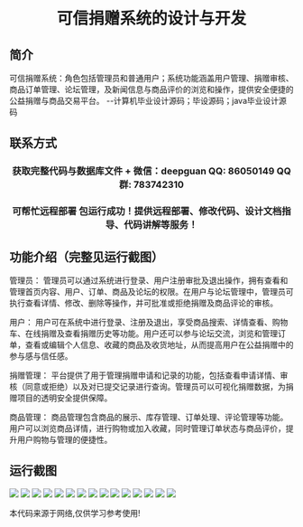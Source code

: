 <p><h1 align="center">可信捐赠系统的设计与开发</h1></p>

## 简介
可信捐赠系统：角色包括管理员和普通用户；系统功能涵盖用户管理、捐赠审核、商品订单管理、论坛管理，及新闻信息与商品评价的浏览和操作，提供安全便捷的公益捐赠与商品交易平台。    --计算机毕业设计源码；毕设源码；java毕业设计源码


## 联系方式
<p><h3 align="center">获取完整代码与数据库文件 + 微信：deepguan QQ: 86050149 QQ群: 783742310</h3></p>
<p><h3 align="center">可帮忙远程部署 包运行成功！提供远程部署、修改代码、设计文档指导、代码讲解等服务！</h3></p>

## 功能介绍（完整见运行截图）
管理员： 管理员可以通过系统进行登录、用户注册审批及退出操作，拥有查看和管理首页内容、用户、订单、商品及论坛的权限。在用户与论坛管理中，管理员可执行查看详情、修改、删除等操作，并可批准或拒绝捐赠及商品评论的审核。

用户： 用户可在系统中进行登录、注册及退出，享受商品搜索、详情查看、购物车、在线捐赠及查看捐赠历史等功能。用户还可以参与论坛交流，浏览和管理订单，查看或编辑个人信息、收藏的商品及收货地址，从而提高用户在公益捐赠中的参与感与信任感。

捐赠管理： 平台提供了用于管理捐赠申请和记录的功能，包括查看申请详情、审核（同意或拒绝）以及对已提交记录进行查询。管理员可以可视化捐赠数据，为捐赠项目的透明安全提供保障。

商品管理： 商品管理包含商品的展示、库存管理、订单处理、评论管理等功能。用户可以浏览商品详情，进行购物或加入收藏，同时管理订单状态与商品评价，提升用户购物与管理的便捷性。


## 运行截图
![](img/001.jpg)
![](img/002.jpg)
![](img/003.jpg)
![](img/004.jpg)
![](img/005.jpg)
![](img/006.jpg)
![](img/007.jpg)
![](img/008.jpg)
![](img/009.jpg)
![](img/010.jpg)
![](img/011.jpg)
![](img/012.jpg)
![](img/013.jpg)
![](img/014.jpg)
![](img/015.jpg)

<p>本代码来源于网络,仅供学习参考使用!</p>
